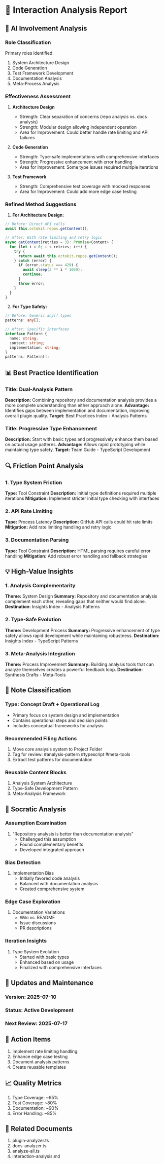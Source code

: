 # 🔄 Interaction Analysis Report

## 🎯 AI Involvement Analysis

### Role Classification
Primary roles identified:
1. System Architecture Design
2. Code Generation
3. Test Framework Development
4. Documentation Analysis
5. Meta-Process Analysis

### Effectiveness Assessment
1. **Architecture Design**
   - Strength: Clear separation of concerns (repo analysis vs. docs analysis)
   - Strength: Modular design allowing independent operation
   - Area for Improvement: Could better handle rate limiting and API failures

2. **Code Generation**
   - Strength: Type-safe implementations with comprehensive interfaces
   - Strength: Progressive enhancement with error handling
   - Area for Improvement: Some type issues required multiple iterations

3. **Test Framework**
   - Strength: Comprehensive test coverage with mocked responses
   - Area for Improvement: Could add more edge case testing

### Refined Method Suggestions
1. **For Architecture Design:**
```typescript
// Before: Direct API calls
await this.octokit.repos.getContent();

// After: With rate limiting and retry logic
async getContent(retries = 3): Promise<Content> {
  for (let i = 0; i < retries; i++) {
    try {
      return await this.octokit.repos.getContent();
    } catch (error) {
      if (error.status === 429) {
        await sleep(2 ** i * 1000);
        continue;
      }
      throw error;
    }
  }
}
```

2. **For Type Safety:**
```typescript
// Before: Generic any[] types
patterns: any[];

// After: Specific interfaces
interface Pattern {
  name: string;
  context: string;
  implementation: string;
}
patterns: Pattern[];
```

## 📊 Best Practice Identification

### Title: Dual-Analysis Pattern
**Description:** Combining repository and documentation analysis provides a more complete understanding than either approach alone.
**Advantage:** Identifies gaps between implementation and documentation, improving overall plugin quality.
**Target:** Best Practices Index - Analysis Patterns

### Title: Progressive Type Enhancement
**Description:** Start with basic types and progressively enhance them based on actual usage patterns.
**Advantage:** Allows rapid prototyping while maintaining type safety.
**Target:** Team Guide - TypeScript Development

## 🔍 Friction Point Analysis

### 1. Type System Friction
**Type:** Tool Constraint
**Description:** Initial type definitions required multiple iterations
**Mitigation:** Implement stricter initial type checking with interfaces

### 2. API Rate Limiting
**Type:** Process Latency
**Description:** GitHub API calls could hit rate limits
**Mitigation:** Add rate limiting handling and retry logic

### 3. Documentation Parsing
**Type:** Tool Constraint
**Description:** HTML parsing requires careful error handling
**Mitigation:** Add robust error handling and fallback strategies

## 💡 High-Value Insights

### 1. Analysis Complementarity
**Theme:** System Design
**Summary:** Repository and documentation analysis complement each other, revealing gaps that neither would find alone.
**Destination:** Insights Index - Analysis Patterns

### 2. Type-Safe Evolution
**Theme:** Development Process
**Summary:** Progressive enhancement of type safety allows rapid development while maintaining robustness.
**Destination:** Insights Index - TypeScript Patterns

### 3. Meta-Analysis Integration
**Theme:** Process Improvement
**Summary:** Building analysis tools that can analyze themselves creates a powerful feedback loop.
**Destination:** Synthesis Drafts - Meta-Tools

## 📝 Note Classification

### Type: Concept Draft + Operational Log
- Primary focus on system design and implementation
- Contains operational steps and decision points
- Includes conceptual frameworks for analysis

### Recommended Filing Actions
1. Move core analysis system to Project Folder
2. Tag for review: #analysis-pattern #typescript #meta-tools
3. Extract test patterns for documentation

### Reusable Content Blocks
1. Analysis System Architecture
2. Type-Safe Development Pattern
3. Meta-Analysis Framework

## 🧠 Socratic Analysis

### Assumption Examination
1. "Repository analysis is better than documentation analysis"
   - Challenged this assumption
   - Found complementary benefits
   - Developed integrated approach

### Bias Detection
1. Implementation Bias
   - Initially favored code analysis
   - Balanced with documentation analysis
   - Created comprehensive system

### Edge Case Exploration
1. Documentation Variations
   - Wiki vs. README
   - Issue discussions
   - PR descriptions

### Iteration Insights
1. Type System Evolution
   - Started with basic types
   - Enhanced based on usage
   - Finalized with comprehensive interfaces

## 🔄 Updates and Maintenance

### Version: 2025-07-10
### Status: Active Development
### Next Review: 2025-07-17

## 🎯 Action Items

1. Implement rate limiting handling
2. Enhance edge case testing
3. Document analysis patterns
4. Create reusable templates

## 📈 Quality Metrics

1. Type Coverage: ~95%
2. Test Coverage: ~80%
3. Documentation: ~90%
4. Error Handling: ~85%

## 🔗 Related Documents

1. plugin-analyzer.ts
2. docs-analyzer.ts
3. analyze-all.ts
4. interaction-analysis.md 